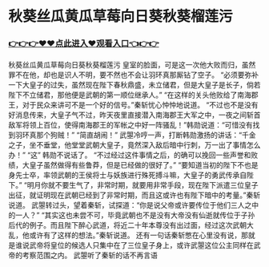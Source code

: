 # 秋葵丝瓜黄瓜草莓向日葵秋葵榴莲污

### <a href="https://github.com/xinfue/dunp/issues/2">👉👉👉♥♥点此进入♥观看入口👈👉👉</a>

 秋葵丝瓜黄瓜草莓向日葵秋葵榴莲污
皇室的脸面，可是这一次他大败而归，虽然罪不在他，却也是识人不明，要不然也不会让羽环真那厮钻了空子。
    “必须要弥补一下大皇子的过失，虽然现在陛下春秋鼎盛，未立储君，但是大皇子是长子，倘若陛下不立储君，那他便是武朝的第一顺位继承人。”
    “在这样的关头他败给了南海郡王，对于民众来讲可不是一个好的信号。”秦斩忧心忡忡地说道。
    “不过也不是没有好消息传来，大皇子气不过，昨天夜里直接潜入南海郡王大军之中，一夜之间斩首敌军将领上百位，使得南海郡王的军帐之中好一阵骚乱！”韩勋说道：“可惜没有找到羽环真那个狗贼！”
    “简直胡闹！”
    武曌冷哼一声，打断韩勋激扬的讲话：“千金之子，坐不垂堂，他堂堂武朝大皇子，竟然深入敌后暗中行刺，万一出了事情怎么办！”
    “这”
    韩勋不说话了。
    “不过经过这件事情之后，的确可以挽回一些声誉和败绩，大皇子虽然做得有些鲁莽，但是已经做的很好了。”
    “要知道当初的陛下不也是身先士卒，率领武朝的王侯将士与妖族进行殊死搏斗嘛，大皇子的勇武传承自陛下。”
    “明月你就不要生气了，非常时期，就要用非常手段，现在陛下派遣三位皇子出征，就证明现在武朝已经到了非常时期，而且这或许也有陛下暗中的考量。”秦斩说道。
    武曌转过头，望着秦斩，试探道：“你是说父帝或许要传位于他们三人之中的一人？”
    “其实这也未尝不可，毕竟武朝也不是没有大帝没有仙逝就传位于子孙后代的例子。而且陛下醉心武道，将近二十年本尊没有出过面，经过这次武朝大乱，他或许有了这样的想法。”秦斩说道。
    还有一句话秦斩憋在心里没有说，那就是谁说武帝将皇位的候选人只集中在了三位皇子身上，或许武曌这位公主同样在武帝的考察范围之内。
    武曌听了秦斩的话不再言语
